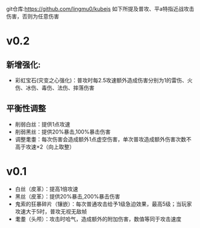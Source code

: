 git仓库:https://github.com/lingmu0/kubejs
如下所提及普攻、平a特指近战攻击伤害，否则为任意伤害

# v0.2

## 新增强化:
- 彩虹宝石(灾变之心强化)：普攻时每2.5攻速额外造成伤害分别为1的雷伤、火伤、冰伤、毒伤、法伤、摔落伤害

## 平衡性调整
- 削弱白丝：提供1点攻速
- 削弱黑丝：提供20%暴击,100%暴击伤害
- 调整耄耋：每次伤害会造成额外1点虚空伤害，单次普攻造成额外伤害次数不高于攻速×2（向上取整）


# v0.1

- 白丝（皮革）：提高1倍攻速
- 黑丝（皮革）：提供20%暴击,200%暴击伤害
- 鬼索的狂暴碎片（镶嵌）：每次普通攻击给予1级急迫效果，最高5级；当玩家攻速大于5时，普攻无视无敌帧
- 耄耋（头颅）：攻击时哈气，造成额外的附加伤害，数值等同于攻击速度
